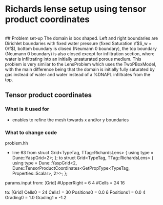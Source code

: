 # Richards lense setup using tensor product coordinates
<br>
## Problem set-up
 The domain is box shaped. Left and right boundaries are Dirichlet boundaries with fixed water pressure (fixed Saturation \f$S_w = 0\f$),  bottom boundary is closed (Neumann 0 boundary), the top boundary (Neumann 0 boundary) is also closed except for infiltration section, where water is infiltrating into an initially unsaturated porous medium. This problem is very similar to the LensProblem which uses the TwoPBoxModel, with the main difference being that the domain is initially fully saturated by gas instead of water and water instead of a %DNAPL infiltrates from the top.

## Tensor product coordinates

### What is it used for
* enables to refine the mesh towards x and/or y boundaries


### What to change code
problem.hh
* line 63 from struct Grid<TypeTag, TTag::RichardsLens> { using type = Dune::YaspGrid<2>; };
to struct Grid<TypeTag, TTag::RichardsLens> { using type = Dune::YaspGrid<2, Dune::TensorProductCoordinates<GetPropType<TypeTag, Properties::Scalar>, 2>>; };

params.input
from:
[Grid]
#UpperRight = 6 4
#Cells = 24 16

to:
[Grid]
Cells0 = 24
Cells1 = 30
Positions0 = 0.0 6
Positions1 = 0.0 4
Grading0 = 1.0
Grading1 = -1.2
